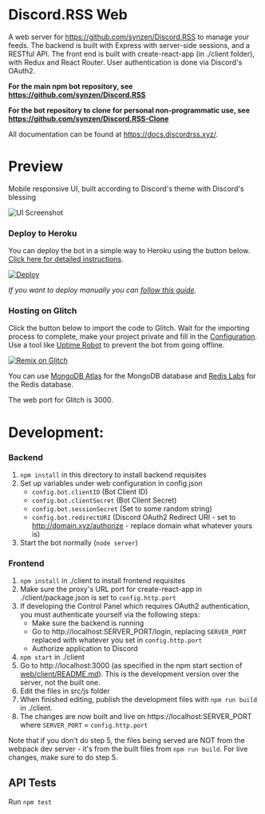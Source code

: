 # Discord.RSS Web

A web server for https://github.com/synzen/Discord.RSS to manage your feeds. The backend is built with Express with server-side sessions, and a RESTful API. The front end is built with create-react-app (in ./client folder), with Redux and React Router. User authentication is done via Discord's OAuth2.

**For the main npm bot repository, see https://github.com/synzen/Discord.RSS**

**For the bot repository to clone for personal non-programmatic use, see https://github.com/synzen/Discord.RSS-Clone** 

All documentation can be found at https://docs.discordrss.xyz/.

# Preview

Mobile responsive UI, built according to Discord's theme with Discord's blessing

![UI Screenshot](https://i.imgur.com/CD8mbRh.png)

### Deploy to Heroku

You can deploy the bot in a simple way to Heroku using the button below. [Click here for detailed instructions](https://github.com/synzen/Discord.RSS/issues/45).

<!-- [![Deploy](https://www.herokucdn.com/deploy/button.svg)](https://heroku.com/deploy) -->

[![Deploy](https://www.herokucdn.com/deploy/button.svg)](https://dashboard.heroku.com/new?button-url=https://github.com/synzen/Discord.RSS-Web&template=https://github.com/synzen/Discord.RSS-Web/tree/dev)

*If you want to deploy manually you can [follow this guide](https://github.com/synzen/Discord.RSS/issues/95).*

### Hosting on Glitch

Click the button below to import the code to Glitch. Wait for the importing process to complete, make your project private and fill in the [Configuration](https://github.com/synzen/Discord.RSS/wiki/Configuration). Use a tool like [Uptime Robot](https://uptimerobot.com/) to prevent the bot from going offline.

[![Remix on Glitch](https://cdn.glitch.com/2703baf2-b643-4da7-ab91-7ee2a2d00b5b%2Fremix-button.svg)](https://glitch.com/edit/#!/import/github/synzen/Discord.RSS)

You can use [MongoDB Atlas](https://www.mongodb.com/cloud/atlas) for the MongoDB database and [Redis Labs](https://redislabs.com/) for the Redis database.

The web port for Glitch is 3000.


# Development:

### Backend

1. `npm install` in this directory to install backend requisites
2. Set up variables under web configuration in config.json
   - `config.bot.clientID` (Bot Client ID)
   - `config.bot.clientSecret` (Bot Client Secret)
   - `config.bot.sessionSecret` (Set to some random string)
   - `config.bot.redirectURI` (Discord OAuth2 Redirect URI - set to http://domain.xyz/authorize - replace domain what whatever yours is)
3. Start the bot normally (`node server`)

### Frontend

1. `npm install` in ./client to install frontend requisites
2. Make sure the proxy's URL port for create-react-app in ./client/package.json is set to `config.http.port`
3. If developing the Control Panel which requires OAuth2 authentication, you must authenticate yourself via the following steps:
    - Make sure the backend is running
    - Go to http://localhost:SERVER_PORT/login, replacing `SERVER_PORT` replaced with whatever you set in `config.http.port`
    - Authorize application to Discord
4. `npm start` in ./client
5. Go to http://localhost:3000 (as specified in the npm start section of [web/client/README.md](https://github.com/synzen/Discord.RSS/blob/dev/web/client/README.md)). This is the development version over the server, not the built one.
6. Edit the files in src/js folder
7. When finished editing, publish the development files with `npm run build` in ./client.
8. The changes are now built and live on https://localhost:SERVER_PORT where `SERVER_PORT` = `config.http.port`


Note that if you don't do step 5, the files being served are NOT from the webpack dev server - it's from the built files from `npm run build`. For live changes, make sure to do step 5.

## API Tests

Run `npm test`
